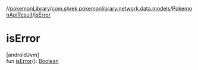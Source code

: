 //[pokemonLibrary](../../../index.md)/[com.shrek.pokemonlibrary.network.data.models](../index.md)/[PokemonApiResult](index.md)/[isError](is-error.md)

# isError

[androidJvm]\
fun [isError](is-error.md)(): [Boolean](https://kotlinlang.org/api/latest/jvm/stdlib/kotlin/-boolean/index.html)

